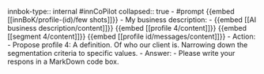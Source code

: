 innbok-type:: internal
#innCoPilot
collapsed:: true
	- #prompt {{embed [[innBoK/profile-(id)/few shots]]}}
		- My business description:
		- {{embed [[AI business description/content]]}} {{embed [[profile 4/content]]}} {{embed [[segment 4/content]]}} {{embed [[profile id/messages/content]]}}
		- Action:
		- Propose profile 4: A definition. Of who our client is. Narrowing down the segmentation criteria to specific values.
		- Answer:
		- Please write your respons in a MarkDown code box.


